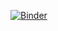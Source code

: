[![Binder](https://mybinder.org/badge_logo.svg)](https://mybinder.org/v2/gh/SarahHazziza/Diamond-Clustering/HEAD)
